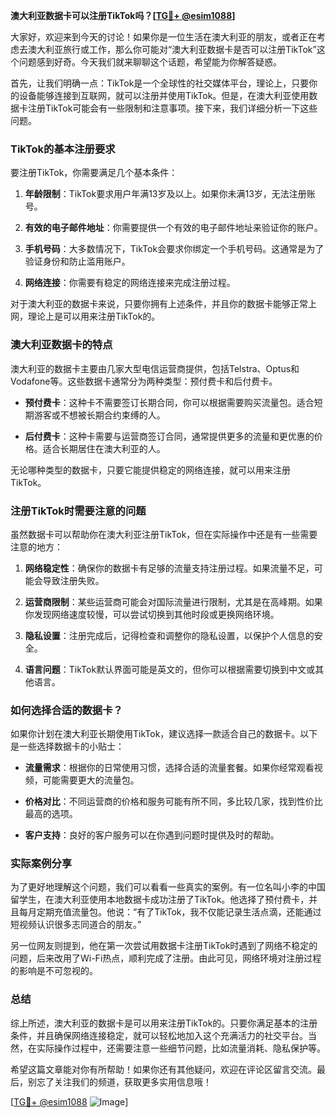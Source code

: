 **澳大利亚数据卡可以注册TikTok吗？[[TG💪+ @esim1088](https://t.me/s/esim1088)]**

大家好，欢迎来到今天的讨论！如果你是一位生活在澳大利亚的朋友，或者正在考虑去澳大利亚旅行或工作，那么你可能对“澳大利亚数据卡是否可以注册TikTok”这个问题感到好奇。今天我们就来聊聊这个话题，希望能为你解答疑惑。

首先，让我们明确一点：TikTok是一个全球性的社交媒体平台，理论上，只要你的设备能够连接到互联网，就可以注册并使用TikTok。但是，在澳大利亚使用数据卡注册TikTok可能会有一些限制和注意事项。接下来，我们详细分析一下这些问题。

### TikTok的基本注册要求

要注册TikTok，你需要满足几个基本条件：

1. **年龄限制**：TikTok要求用户年满13岁及以上。如果你未满13岁，无法注册账号。
   
2. **有效的电子邮件地址**：你需要提供一个有效的电子邮件地址来验证你的账户。

3. **手机号码**：大多数情况下，TikTok会要求你绑定一个手机号码。这通常是为了验证身份和防止滥用账户。

4. **网络连接**：你需要有稳定的网络连接来完成注册过程。

对于澳大利亚的数据卡来说，只要你拥有上述条件，并且你的数据卡能够正常上网，理论上是可以用来注册TikTok的。

### 澳大利亚数据卡的特点

澳大利亚的数据卡主要由几家大型电信运营商提供，包括Telstra、Optus和Vodafone等。这些数据卡通常分为两种类型：预付费卡和后付费卡。

- **预付费卡**：这种卡不需要签订长期合同，你可以根据需要购买流量包。适合短期游客或不想被长期合约束缚的人。

- **后付费卡**：这种卡需要与运营商签订合同，通常提供更多的流量和更优惠的价格。适合长期居住在澳大利亚的人。

无论哪种类型的数据卡，只要它能提供稳定的网络连接，就可以用来注册TikTok。

### 注册TikTok时需要注意的问题

虽然数据卡可以帮助你在澳大利亚注册TikTok，但在实际操作中还是有一些需要注意的地方：

1. **网络稳定性**：确保你的数据卡有足够的流量支持注册过程。如果流量不足，可能会导致注册失败。

2. **运营商限制**：某些运营商可能会对国际流量进行限制，尤其是在高峰期。如果你发现网络速度较慢，可以尝试切换到其他时段或更换网络环境。

3. **隐私设置**：注册完成后，记得检查和调整你的隐私设置，以保护个人信息的安全。

4. **语言问题**：TikTok默认界面可能是英文的，但你可以根据需要切换到中文或其他语言。

### 如何选择合适的数据卡？

如果你计划在澳大利亚长期使用TikTok，建议选择一款适合自己的数据卡。以下是一些选择数据卡的小贴士：

- **流量需求**：根据你的日常使用习惯，选择合适的流量套餐。如果你经常观看视频，可能需要更大的流量包。

- **价格对比**：不同运营商的价格和服务可能有所不同，多比较几家，找到性价比最高的选项。

- **客户支持**：良好的客户服务可以在你遇到问题时提供及时的帮助。

### 实际案例分享

为了更好地理解这个问题，我们可以看看一些真实的案例。有一位名叫小李的中国留学生，在澳大利亚使用本地数据卡成功注册了TikTok。他选择了预付费卡，并且每月定期充值流量包。他说：“有了TikTok，我不仅能记录生活点滴，还能通过短视频认识很多志同道合的朋友。”

另一位网友则提到，他在第一次尝试用数据卡注册TikTok时遇到了网络不稳定的问题，后来改用了Wi-Fi热点，顺利完成了注册。由此可见，网络环境对注册过程的影响是不可忽视的。

### 总结

综上所述，澳大利亚的数据卡是可以用来注册TikTok的。只要你满足基本的注册条件，并且确保网络连接稳定，就可以轻松地加入这个充满活力的社交平台。当然，在实际操作过程中，还需要注意一些细节问题，比如流量消耗、隐私保护等。

希望这篇文章能对你有所帮助！如果你还有其他疑问，欢迎在评论区留言交流。最后，别忘了关注我们的频道，获取更多实用信息哦！

[[TG💪+ @esim1088](https://t.me/s/esim1088) ![Image](https://i.postimg.cc/4NQfJmqS/Snipaste-2025-05-13-00-14-12.png)]